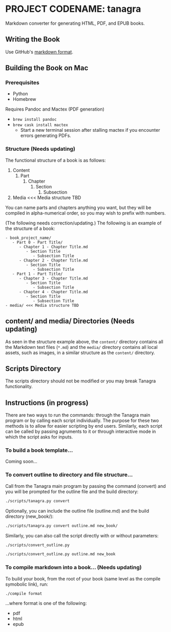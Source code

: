 # PROJECT CODENAME: tanagra
Markdown converter for generating HTML, PDF, and EPUB books.

## Writing the Book
Use GitHub's [markdown format](https://guides.github.com/features/mastering-markdown/).

## Building the Book on Mac
### Prerequisites
- Python
- Homebrew

Requires Pandoc and Mactex (PDF generation)
- `brew install pandoc`
- `brew cask install mactex`
  - Start a new terminal session after stalling mactex if you encounter errors generating PDFs.

### Structure (Needs updating)
The functional structure of a book is as follows:
1. Content
   1. Part
      1. Chapter
         1. Section
            1. Subsection
1. Media <<< Media structure TBD

You can name parts and chapters anything you want, but they will be compiled in alpha-numerical order, so you may wish to prefix with numbers.

(The following needs correction/updating.)
The following is an example of the structure of a book:

```
- book_project_name/
   - Part 0 - Part Title/
      - Chapter 1 - Chapter Title.md
         - Section Title
            - Subsection Title
      - Chapter 2 - Chapter Title.md
         - Section Title
            - Subsection Title
   - Part 1 - Part Title/
      - Chapter 3 - Chapter Title.md
         - Section Title
            - Subsection Title
      - Chapter 4 - Chapter Title.md
         - Section Title
            - Subsection Title
- media/ <<< Media structure TBD
```

## content/ and media/ Directories (Needs updating)
As seen in the structure example above, the `content/` directory contains all the Markdown text files (`*.md`) and the `media/` directory contains all local assets, such as images, in a similar structure as the `content/` directory.


## Scripts Directory
The scripts directory should not be modified or you may break Tanagra functionality.


## Instructions (in progress)

There are two ways to run the commands: through the Tanagra main program or by calling each script individually. The purpose for these two methods is to allow for easier scripting by end users. Similarly, each script can be called by passing agruments to it or through interactive mode in which the script asks for inputs.

### To build a book template...
Coming soon...

### To convert outline to directory and file structure...
Call from the Tanagra main program by passing the command (convert) and you will be prompted for the outline file and the build directory:
```bash
./scripts/tanagra.py convert
```

Optionally, you can include the outline file (outline.md) and the build directory (new_book/):
```bash
./scripts/tanagra.py convert outline.md new_book/
```

Similarly, you can also call the script directly with or without parameters:
```bash
./scripts/convert_outline.py
```

```bash
./scripts/convert_outline.py outline.md new_book
```

### To compile markdown into a book... (Needs updating)
To build your book, from the root of your book (same level as the compile symobolic link), run:
```bash
./compile format
```

...where format is one of the following:
- pdf
- html
- epub
